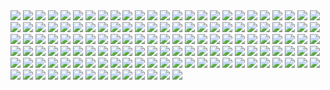 <img src="https://github.com/buaashupan/clothing/blob/main/skirt/1.jpg"/>
<img src="https://github.com/buaashupan/clothing/blob/main/skirt/2.jpg"/>
<img src="https://github.com/buaashupan/clothing/blob/main/skirt/3.jpg"/>
<img src="https://github.com/buaashupan/clothing/blob/main/skirt/4.jpg"/>
<img src="https://github.com/buaashupan/clothing/blob/main/skirt/5.jpg"/>
<img src="https://github.com/buaashupan/clothing/blob/main/skirt/6.jpg"/>
<img src="https://github.com/buaashupan/clothing/blob/main/skirt/7.jpg"/>
<img src="https://github.com/buaashupan/clothing/blob/main/skirt/8.jpg"/>
<img src="https://github.com/buaashupan/clothing/blob/main/skirt/9.jpg"/>
<img src="https://github.com/buaashupan/clothing/blob/main/skirt/10.jpg"/>
<img src="https://github.com/buaashupan/clothing/blob/main/skirt/11.jpg"/>
<img src="https://github.com/buaashupan/clothing/blob/main/skirt/12.jpg"/>
<img src="https://github.com/buaashupan/clothing/blob/main/skirt/13.jpg"/>
<img src="https://github.com/buaashupan/clothing/blob/main/skirt/14.jpg"/>
<img src="https://github.com/buaashupan/clothing/blob/main/skirt/15.jpg"/>
<img src="https://github.com/buaashupan/clothing/blob/main/skirt/16.jpg"/>
<img src="https://github.com/buaashupan/clothing/blob/main/skirt/17.jpg"/>
<img src="https://github.com/buaashupan/clothing/blob/main/skirt/18.jpg"/>
<img src="https://github.com/buaashupan/clothing/blob/main/skirt/19.jpg"/>
<img src="https://github.com/buaashupan/clothing/blob/main/skirt/20.jpg"/>
<img src="https://github.com/buaashupan/clothing/blob/main/skirt/21.jpg"/>
<img src="https://github.com/buaashupan/clothing/blob/main/skirt/22.jpg"/>
<img src="https://github.com/buaashupan/clothing/blob/main/skirt/23.jpg"/>
<img src="https://github.com/buaashupan/clothing/blob/main/skirt/24.jpg"/>
<img src="https://github.com/buaashupan/clothing/blob/main/skirt/25.jpg"/>
<img src="https://github.com/buaashupan/clothing/blob/main/skirt/26.jpg"/>
<img src="https://github.com/buaashupan/clothing/blob/main/skirt/27.jpg"/>
<img src="https://github.com/buaashupan/clothing/blob/main/skirt/28.jpg"/>
<img src="https://github.com/buaashupan/clothing/blob/main/skirt/29.jpg"/>
<img src="https://github.com/buaashupan/clothing/blob/main/skirt/30.jpg"/>
<img src="https://github.com/buaashupan/clothing/blob/main/skirt/31.jpg"/>
<img src="https://github.com/buaashupan/clothing/blob/main/skirt/32.jpg"/>
<img src="https://github.com/buaashupan/clothing/blob/main/skirt/33.jpg"/>
<img src="https://github.com/buaashupan/clothing/blob/main/skirt/34.jpg"/>
<img src="https://github.com/buaashupan/clothing/blob/main/skirt/35.jpg"/>
<img src="https://github.com/buaashupan/clothing/blob/main/skirt/36.jpg"/>
<img src="https://github.com/buaashupan/clothing/blob/main/skirt/37.jpg"/>
<img src="https://github.com/buaashupan/clothing/blob/main/skirt/38.jpg"/>
<img src="https://github.com/buaashupan/clothing/blob/main/skirt/39.jpg"/>
<img src="https://github.com/buaashupan/clothing/blob/main/skirt/40.jpg"/>
<img src="https://github.com/buaashupan/clothing/blob/main/skirt/41.jpg"/>
<img src="https://github.com/buaashupan/clothing/blob/main/skirt/42.jpg"/>
<img src="https://github.com/buaashupan/clothing/blob/main/skirt/43.jpg"/>
<img src="https://github.com/buaashupan/clothing/blob/main/skirt/44.jpg"/>
<img src="https://github.com/buaashupan/clothing/blob/main/skirt/45.jpg"/>
<img src="https://github.com/buaashupan/clothing/blob/main/skirt/46.jpg"/>
<img src="https://github.com/buaashupan/clothing/blob/main/skirt/47.jpg"/>
<img src="https://github.com/buaashupan/clothing/blob/main/skirt/48.jpg"/>
<img src="https://github.com/buaashupan/clothing/blob/main/skirt/49.jpg"/>
<img src="https://github.com/buaashupan/clothing/blob/main/skirt/50.jpg"/>
<img src="https://github.com/buaashupan/clothing/blob/main/skirt/51.jpg"/>
<img src="https://github.com/buaashupan/clothing/blob/main/skirt/52.jpg"/>
<img src="https://github.com/buaashupan/clothing/blob/main/skirt/53.jpg"/>
<img src="https://github.com/buaashupan/clothing/blob/main/skirt/54.jpg"/>
<img src="https://github.com/buaashupan/clothing/blob/main/skirt/55.jpg"/>
<img src="https://github.com/buaashupan/clothing/blob/main/skirt/56.jpg"/>
<img src="https://github.com/buaashupan/clothing/blob/main/skirt/57.jpg"/>
<img src="https://github.com/buaashupan/clothing/blob/main/skirt/58.jpg"/>
<img src="https://github.com/buaashupan/clothing/blob/main/skirt/59.jpg"/>
<img src="https://github.com/buaashupan/clothing/blob/main/skirt/60.jpg"/>
<img src="https://github.com/buaashupan/clothing/blob/main/skirt/61.jpg"/>
<img src="https://github.com/buaashupan/clothing/blob/main/skirt/62.jpg"/>
<img src="https://github.com/buaashupan/clothing/blob/main/skirt/63.jpg"/>
<img src="https://github.com/buaashupan/clothing/blob/main/skirt/64.jpg"/>
<img src="https://github.com/buaashupan/clothing/blob/main/skirt/65.jpg"/>
<img src="https://github.com/buaashupan/clothing/blob/main/skirt/66.jpg"/>
<img src="https://github.com/buaashupan/clothing/blob/main/skirt/67.jpg"/>
<img src="https://github.com/buaashupan/clothing/blob/main/skirt/68.jpg"/>
<img src="https://github.com/buaashupan/clothing/blob/main/skirt/69.jpg"/>
<img src="https://github.com/buaashupan/clothing/blob/main/skirt/70.jpg"/>
<img src="https://github.com/buaashupan/clothing/blob/main/skirt/71.jpg"/>
<img src="https://github.com/buaashupan/clothing/blob/main/skirt/72.jpg"/>
<img src="https://github.com/buaashupan/clothing/blob/main/skirt/73.jpg"/>
<img src="https://github.com/buaashupan/clothing/blob/main/skirt/74.jpg"/>
<img src="https://github.com/buaashupan/clothing/blob/main/skirt/75.jpg"/>
<img src="https://github.com/buaashupan/clothing/blob/main/skirt/76.jpg"/>
<img src="https://github.com/buaashupan/clothing/blob/main/skirt/77.jpg"/>
<img src="https://github.com/buaashupan/clothing/blob/main/skirt/78.jpg"/>
<img src="https://github.com/buaashupan/clothing/blob/main/skirt/79.jpg"/>
<img src="https://github.com/buaashupan/clothing/blob/main/skirt/80.jpg"/>
<img src="https://github.com/buaashupan/clothing/blob/main/skirt/81.jpg"/>
<img src="https://github.com/buaashupan/clothing/blob/main/skirt/82.jpg"/>
<img src="https://github.com/buaashupan/clothing/blob/main/skirt/83.jpg"/>
<img src="https://github.com/buaashupan/clothing/blob/main/skirt/84.jpg"/>
<img src="https://github.com/buaashupan/clothing/blob/main/skirt/85.jpg"/>
<img src="https://github.com/buaashupan/clothing/blob/main/skirt/86.jpg"/>
<img src="https://github.com/buaashupan/clothing/blob/main/skirt/87.jpg"/>
<img src="https://github.com/buaashupan/clothing/blob/main/skirt/88.jpg"/>
<img src="https://github.com/buaashupan/clothing/blob/main/skirt/89.jpg"/>
<img src="https://github.com/buaashupan/clothing/blob/main/skirt/90.jpg"/>
<img src="https://github.com/buaashupan/clothing/blob/main/skirt/91.jpg"/>
<img src="https://github.com/buaashupan/clothing/blob/main/skirt/92.jpg"/>
<img src="https://github.com/buaashupan/clothing/blob/main/skirt/93.jpg"/>
<img src="https://github.com/buaashupan/clothing/blob/main/skirt/94.jpg"/>
<img src="https://github.com/buaashupan/clothing/blob/main/skirt/95.jpg"/>
<img src="https://github.com/buaashupan/clothing/blob/main/skirt/96.jpg"/>
<img src="https://github.com/buaashupan/clothing/blob/main/skirt/97.jpg"/>
<img src="https://github.com/buaashupan/clothing/blob/main/skirt/98.jpg"/>
<img src="https://github.com/buaashupan/clothing/blob/main/skirt/99.jpg"/>
<img src="https://github.com/buaashupan/clothing/blob/main/skirt/100.jpg"/>
<img src="https://github.com/buaashupan/clothing/blob/main/skirt/101.jpg"/>
<img src="https://github.com/buaashupan/clothing/blob/main/skirt/102.jpg"/>
<img src="https://github.com/buaashupan/clothing/blob/main/skirt/103.jpg"/>
<img src="https://github.com/buaashupan/clothing/blob/main/skirt/104.jpg"/>
<img src="https://github.com/buaashupan/clothing/blob/main/skirt/105.jpg"/>
<img src="https://github.com/buaashupan/clothing/blob/main/skirt/106.jpg"/>
<img src="https://github.com/buaashupan/clothing/blob/main/skirt/107.jpg"/>
<img src="https://github.com/buaashupan/clothing/blob/main/skirt/108.jpg"/>
<img src="https://github.com/buaashupan/clothing/blob/main/skirt/109.jpg"/>
<img src="https://github.com/buaashupan/clothing/blob/main/skirt/110.jpg"/>
<img src="https://github.com/buaashupan/clothing/blob/main/skirt/111.jpg"/>
<img src="https://github.com/buaashupan/clothing/blob/main/skirt/112.jpg"/>
<img src="https://github.com/buaashupan/clothing/blob/main/skirt/113.jpg"/>
<img src="https://github.com/buaashupan/clothing/blob/main/skirt/114.jpg"/>
<img src="https://github.com/buaashupan/clothing/blob/main/skirt/115.jpg"/>
<img src="https://github.com/buaashupan/clothing/blob/main/skirt/116.jpg"/>
<img src="https://github.com/buaashupan/clothing/blob/main/skirt/117.jpg"/>
<img src="https://github.com/buaashupan/clothing/blob/main/skirt/118.jpg"/>
<img src="https://github.com/buaashupan/clothing/blob/main/skirt/119.jpg"/>
<img src="https://github.com/buaashupan/clothing/blob/main/skirt/120.jpg"/>
<img src="https://github.com/buaashupan/clothing/blob/main/skirt/121.jpg"/>
<img src="https://github.com/buaashupan/clothing/blob/main/skirt/122.jpg"/>
<img src="https://github.com/buaashupan/clothing/blob/main/skirt/123.jpg"/>
<img src="https://github.com/buaashupan/clothing/blob/main/skirt/124.jpg"/>
<img src="https://github.com/buaashupan/clothing/blob/main/skirt/125.jpg"/>
<img src="https://github.com/buaashupan/clothing/blob/main/skirt/126.jpg"/>
<img src="https://github.com/buaashupan/clothing/blob/main/skirt/127.jpg"/>
<img src="https://github.com/buaashupan/clothing/blob/main/skirt/128.jpg"/>
<img src="https://github.com/buaashupan/clothing/blob/main/skirt/129.jpg"/>
<img src="https://github.com/buaashupan/clothing/blob/main/skirt/130.jpg"/>
<img src="https://github.com/buaashupan/clothing/blob/main/skirt/131.jpg"/>
<img src="https://github.com/buaashupan/clothing/blob/main/skirt/132.jpg"/>
<img src="https://github.com/buaashupan/clothing/blob/main/skirt/133.jpg"/>
<img src="https://github.com/buaashupan/clothing/blob/main/skirt/134.jpg"/>
<img src="https://github.com/buaashupan/clothing/blob/main/skirt/135.jpg"/>
<img src="https://github.com/buaashupan/clothing/blob/main/skirt/136.jpg"/>
<img src="https://github.com/buaashupan/clothing/blob/main/skirt/137.jpg"/>
<img src="https://github.com/buaashupan/clothing/blob/main/skirt/138.jpg"/>
<img src="https://github.com/buaashupan/clothing/blob/main/skirt/139.jpg"/>
